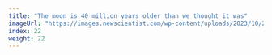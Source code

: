 ```yaml
---
title: "The moon is 40 million years older than we thought it was"
imageUrl: "https://images.newscientist.com/wp-content/uploads/2023/10/23111903/SEI_177129863.jpg?width=600"
index: 22
weight: 22
---
```

